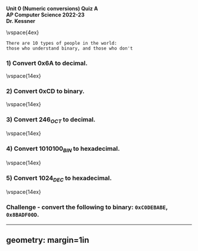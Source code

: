 __Unit 0 (Numeric conversions) Quiz A__  
__AP Computer Science 2022-23__  
__Dr. Kessner__  


\vspace{4ex}


```
There are 10 types of people in the world:
those who understand binary, and those who don't
```


### 1) Convert 0x6A to decimal.

\vspace{14ex}

### 2) Convert 0xCD to binary.

\vspace{14ex}

### 3) Convert $246_{OCT}$ to decimal.

\vspace{14ex}

### 4) Convert $1010100_{BIN}$ to hexadecimal.

\vspace{14ex}

### 5) Convert $1024_{DEC}$ to hexadecimal.

\vspace{14ex}


### Challenge - convert the following to binary:  `0xC0DEBABE`, `0x8BADF00D`.  


---
geometry: margin=1in
---


